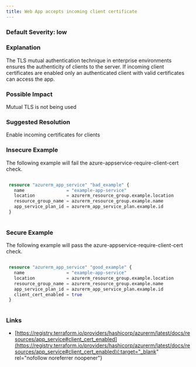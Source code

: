 ```yaml
---
title: Web App accepts incoming client certificate
---
```


### Default Severity: <span class="severity low">low</span>

### Explanation

The TLS mutual authentication technique in enterprise environments ensures the authenticity of clients to the server. If incoming client certificates are enabled only an authenticated client with valid certificates can access the app.

### Possible Impact
Mutual TLS is not being used

### Suggested Resolution
Enable incoming certificates for clients


### Insecure Example

The following example will fail the azure-appservice-require-client-cert check.
```terraform

 resource "azurerm_app_service" "bad_example" {
   name                = "example-app-service"
   location            = azurerm_resource_group.example.location
   resource_group_name = azurerm_resource_group.example.name
   app_service_plan_id = azurerm_app_service_plan.example.id
 }
 
```



### Secure Example

The following example will pass the azure-appservice-require-client-cert check.
```terraform

 resource "azurerm_app_service" "good_example" {
   name                = "example-app-service"
   location            = azurerm_resource_group.example.location
   resource_group_name = azurerm_resource_group.example.name
   app_service_plan_id = azurerm_app_service_plan.example.id
   client_cert_enabled = true
 }
 
```



### Links


- [https://registry.terraform.io/providers/hashicorp/azurerm/latest/docs/resources/app_service#client_cert_enabled](https://registry.terraform.io/providers/hashicorp/azurerm/latest/docs/resources/app_service#client_cert_enabled){:target="_blank" rel="nofollow noreferrer noopener"}



